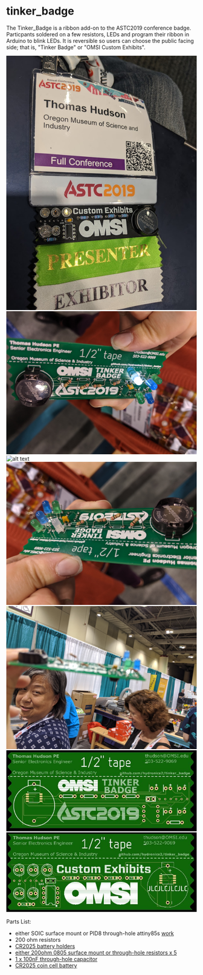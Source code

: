 # tinker_badge

The Tinker_Badge is a ribbon add-on to the ASTC2019 conference badge. Particpants soldered on a few resistors, LEDs and program their ribbon in Arduino to blink LEDs. It is reversible so users can choose the public facing side; that is, "Tinker Badge" or "OMSI Custom Exhibits".

![alt text](https://github.com/hydronics2/tinker_badge/blob/master/images/custom_pcbs.jpg)
![alt text](https://github.com/hydronics2/tinker_badge/blob/master/images/badge1.jpg)
![alt text](https://github.com/hydronics2/tinker_badge/blob/master/images/badg3.jpg)
![alt text](https://github.com/hydronics2/tinker_badge/blob/master/images/badg2.jpg)
![alt text](https://github.com/hydronics2/tinker_badge/blob/master/images/badge4.jpg)
![alt text](https://github.com/hydronics2/tinker_badge/blob/master/images/tinker_badge_back.JPG)
![alt text](https://github.com/hydronics2/tinker_badge/blob/master/images/tinker_badge_front.JPG)

Parts List:
* either SOIC surface mount or PID8 through-hole attiny85s [work](https://www.digikey.com/product-detail/en/microchip-technology/ATTINY85-20PU/ATTINY85-20PU-ND/735469)
* 200 ohm resistors
* [CR2025 battery holders](https://www.amazon.com/gp/product/B01JYNDZF0/ref=ppx_yo_dt_b_asin_title_o04_s00?ie=UTF8&psc=1)
* [either 200ohm 0805 surface mount or through-hole resistors x 5](https://www.digikey.com/product-detail/en/stackpole-electronics-inc/CF14JT200R/CF14JT200RCT-ND/1830333)
* [1 x 100nF through-hole capacitor](https://www.digikey.com/product-detail/en/avx-corporation/SR215C104KAR/478-3188-ND/936830)
* [CR2025 coin cell battery](https://www.amazon.com/gp/product/B00PNW4G8C/ref=ppx_yo_dt_b_asin_title_o03_s00?ie=UTF8&psc=1)

